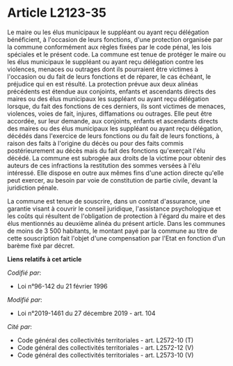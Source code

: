 # Article L2123-35

Le maire ou les élus municipaux le suppléant ou ayant reçu délégation bénéficient, à l'occasion de leurs fonctions, d'une
protection organisée par la commune conformément aux règles fixées par le code pénal, les lois spéciales et le présent code.
La commune est tenue de protéger le maire ou les élus municipaux le suppléant ou ayant reçu délégation contre les violences,
menaces ou outrages dont ils pourraient être victimes à l'occasion ou du fait de leurs fonctions et de réparer, le cas
échéant, le préjudice qui en est résulté. La protection prévue aux deux alinéas précédents est étendue aux conjoints, enfants
et ascendants directs des maires ou des élus municipaux les suppléant ou ayant reçu délégation lorsque, du fait des fonctions
de ces derniers, ils sont victimes de menaces, violences, voies de fait, injures, diffamations ou outrages. Elle peut être
accordée, sur leur demande, aux conjoints, enfants et ascendants directs des maires ou des élus municipaux les suppléant ou
ayant reçu délégation, décédés dans l'exercice de leurs fonctions ou du fait de leurs fonctions, à raison des faits à
l'origine du décès ou pour des faits commis postérieurement au décès mais du fait des fonctions qu'exerçait l'élu décédé. La
commune est subrogée aux droits de la victime pour obtenir des auteurs de ces infractions la restitution des sommes versées à
l'élu intéressé. Elle dispose en outre aux mêmes fins d'une action directe qu'elle peut exercer, au besoin par voie de
constitution de partie civile, devant la juridiction pénale.

La commune est tenue de souscrire, dans un contrat d'assurance, une garantie visant à couvrir le conseil juridique,
l'assistance psychologique et les coûts qui résultent de l'obligation de protection à l'égard du maire et des élus mentionnés
au deuxième alinéa du présent article. Dans les communes de moins de 3 500 habitants, le montant payé par la commune au titre
de cette souscription fait l'objet d'une compensation par l'Etat en fonction d'un barème fixé par décret.

**Liens relatifs à cet article**

_Codifié par_:

  - Loi n°96-142 du 21 février 1996

_Modifié par_:

  - Loi n°2019-1461 du 27 décembre 2019 - art. 104

_Cité par_:

  - Code général des collectivités territoriales - art. L2572-10 (T)
  - Code général des collectivités territoriales - art. L2572-12 (V)
  - Code général des collectivités territoriales - art. L2573-10 (V)

